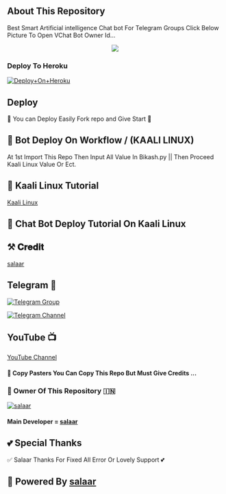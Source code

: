 ## About This Repository 
Best Smart Artificial intelligence Chat bot For Telegram Groups 
Click Below Picture To Open VChat Bot Owner Id...


<p align="center"><a href="https://t.me/salaar_op"><img src="https://graph.org/file/52206d6ca10b016039836.jpg"></a></p>



### Deploy To Heroku

[![Deploy+On+Heroku](https://www.herokucdn.com/deploy/button.svg)](https://dashboard.heroku.com/new?template=https://github.com/Salaarop07/sarkarop07)


## Deploy
🌷 You can Deploy Easily Fork repo and Give Start 🌷

## 🥀 Bot Deploy On Workflow / (KAALI LINUX)
 At 1st Import This Repo Then Input All Value In Bikash.py || Then Proceed Kaali Linux Value Or Ect.

## 🥀 Kaali Linux Tutorial

[Kaali Linux](https://youtu.be/_nZT5lhcL8U)

## 🥀 Chat Bot Deploy Tutorial On Kaali Linux 



## ⚒️ 𝐂𝐫𝐞𝐝𝐢𝐭
[salaar](https://t.me/salaar_op)

## Telegram 🏪

[![Telegram Group](https://img.shields.io/badge/Telegram-Group-brightgreen)](https://t.me/BGT_Chat)

[![Telegram Channel](https://img.shields.io/badge/Telegram-Channel-brightgreen)](https://t.me/Bikashgadgetstech)

## YouTube 📺

[YouTube Channel](https://youtube.com/channel/UCUkj6FFzdsOO5acUXVOEECg)


#### 🥺 Copy Pasters You Can Copy This Repo But Must Give Credits ...

### 🌷 Owner Of This Repository 🇮🇳
[![salaar](https://graph.org/file/c48fc8a382ce3db075c37.jpg)](https://t.me/salaar_op)


#### Main Developer = [salaar](https://t.me/salaar_op)

## 💕 Special Thanks

✅ Salaar Thanks For Fixed All Error Or Lovely Support 💕


## 🥀 Powered By [salaar](https://t.me/salaar_op) 
